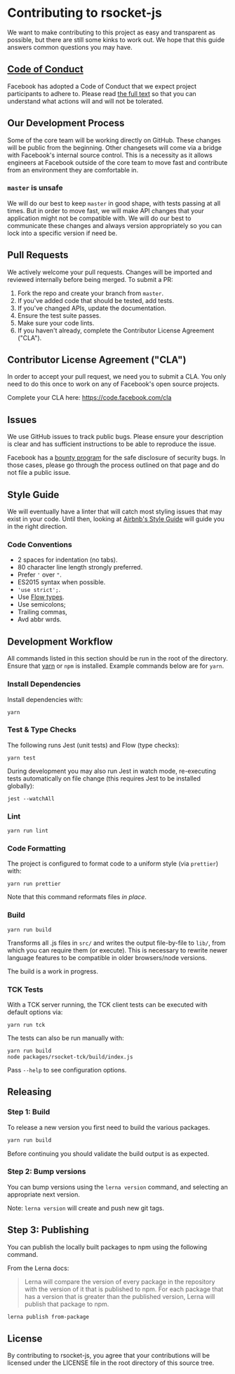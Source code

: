 # Contributing to rsocket-js
We want to make contributing to this project as easy and transparent as
possible, but there are still some kinks to work out. We hope that this guide
answers common questions you may have.

## [Code of Conduct](https://code.facebook.com/codeofconduct)

Facebook has adopted a Code of Conduct that we expect project participants to
adhere to. Please read [the full text](https://code.facebook.com/codeofconduct)
so that you can understand what actions will and will not be tolerated.

## Our Development Process

Some of the core team will be working directly on GitHub. These changes will be
public from the beginning. Other changesets will come via a bridge with
Facebook's internal source control. This is a necessity as it allows engineers
at Facebook outside of the core team to move fast and contribute from an
environment they are comfortable in.

### `master` is unsafe

We will do our best to keep `master` in good shape, with tests passing at all
times. But in order to move fast, we will make API changes that your application
might not be compatible with. We will do our best to communicate these changes
and always version appropriately so you can lock into a specific version if need
be.


## Pull Requests
We actively welcome your pull requests. Changes will be imported and reviewed
internally before being merged. To submit a PR:

1. Fork the repo and create your branch from `master`.
2. If you've added code that should be tested, add tests.
3. If you've changed APIs, update the documentation.
4. Ensure the test suite passes.
5. Make sure your code lints.
6. If you haven't already, complete the Contributor License Agreement ("CLA").

## Contributor License Agreement ("CLA")
In order to accept your pull request, we need you to submit a CLA. You only need
to do this once to work on any of Facebook's open source projects.

Complete your CLA here: <https://code.facebook.com/cla>

## Issues
We use GitHub issues to track public bugs. Please ensure your description is
clear and has sufficient instructions to be able to reproduce the issue.

Facebook has a [bounty program](https://www.facebook.com/whitehat/) for the safe
disclosure of security bugs. In those cases, please go through the process
outlined on that page and do not file a public issue.

## Style Guide

We will eventually have a linter that will catch most styling issues that may
exist in your code. Until then, looking at
[Airbnb's Style Guide](https://github.com/airbnb/javascript) will guide you in
the right direction.

### Code Conventions

* 2 spaces for indentation (no tabs).
* 80 character line length strongly preferred.
* Prefer `'` over `"`.
* ES2015 syntax when possible.
* `'use strict';`.
* Use [Flow types](http://flowtype.org/).
* Use semicolons;
* Trailing commas,
* Avd abbr wrds.

## Development Workflow

All commands listed in this section should be run in the root of the directory.
Ensure that [yarn](https://yarnpkg.com/en/) or `npm` is installed. Example
commands below are for `yarn`.

### Install Dependencies

Install dependencies with:

```
yarn
```

### Test & Type Checks

The following runs Jest (unit tests) and Flow (type checks):

```
yarn test
```

During development you may also run Jest in watch mode, re-executing tests
automatically on file change (this requires Jest to be installed globally):

```
jest --watchAll
```

### Lint

```
yarn run lint
```

### Code Formatting

The project is configured to format code to a uniform style (via
`prettier`) with:

```
yarn run prettier
```

Note that this command reformats files *in place*.


### Build

```
yarn run build
```

Transforms all .js files in `src/` and writes the output file-by-file to
`lib/`, from which you can require them (or execute). This is necessary to
rewrite newer language features to be compatible in older browsers/node
versions.

The build is a work in progress.

### TCK Tests

With a TCK server running, the TCK client tests can be executed with default
options via:

```
yarn run tck
```

The tests can also be run manually with:

```
yarn run build
node packages/rsocket-tck/build/index.js
```

Pass `--help` to see configuration options.

## Releasing

### Step 1: Build

To release a new version you first need to build the various packages.

```bash
yarn run build
```

Before continuing you should validate the build output is as expected.

### Step 2: Bump versions

You can bump versions using the `lerna version` command, and selecting an appropriate next version.

Note: `lerna version` will create and push new git tags.

## Step 3: Publishing

You can publish the locally built packages to npm using the following command.

From the Lerna docs:

> Lerna will compare the version of every package in the repository with the version of it that is published to npm. For
> each package that has a version that is greater than the published version, Lerna will publish that package to npm.

```bash
lerna publish from-package
```

## License
By contributing to rsocket-js, you agree that your contributions will be
licensed under the LICENSE file in the root directory of this source tree.
